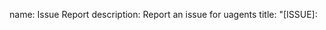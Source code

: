 name: Issue Report
description: Report an issue for uagents
title: "[ISSUE]: <title>"
body:
  - type: markdown
    attributes:
      value: |
        Thanks for taking the time to report an issue in uAgents! We appreciate your contribution to improving the library. Before submitting your report, please take a moment to review the following guidelines:
      * **Search for existing issues:** There are no similar [existing issues](https://github.com/fetchai/uAgents/issues) already been reported. This helps avoid duplicate reports and streamlines the issue management process.
      * **Search within the documentation:** You can not find an answer to the issue within the [documentation](https://fetch.ai/docs).
      * **Provide a clear and concise description:** Briefly describe the issue you encountered. Be specific and include relevant details like error messages or unexpected behavior.
  - type: dropdown
    id: category
    attributes:
      label: Category
      description: Select the category that best describes your issue.
      options:
        - Bug (unexpected behavior)
        - Feature Request (suggestion for new functionality)
        - Documentation Issue (error or unclear information in docs)
        - Other (unclear issue type)
      validations:
        required: true
  - type: textarea
    id: description
    attributes:
      label: Describe the Issue
      description: Please provide a clear and concise description of the issue you encountered.
      placeholder: What went wrong?
      validations:
        required: true
  - type: textarea
    id: expected_behavior
    attributes:
      label: Expected Behavior
      description: Explain what you expected to happen in this situation.
      validations:
        required: false
  - type: textarea
    id: steps_to_reproduce
    attributes:
      label: Steps to Reproduce (Optional)
      description: If possible, provide detailed steps that consistently reproduce the issue. This will help us pinpoint the problem and fix it as soon as possible.
      placeholder: |
        1. In this environment ...
        2. With this configuration ...
        3. Run '...'
        4. See error ...
      validations:
        required: false
  - type: dropdown
    id: version
    attributes:
      label: uAgents Version
      description: Which version of uAgents were you using?
      options:
        - v0.11.1
        - v0.11.0
        - v0.10.0
        # Add other versions as needed
      validations:
        required: true
  - type: textarea
    id: environment
    attributes:
      label: Environment Details (Optional)
      description: Provide any relevant information about your environment, such as operating system, Python version, and any other libraries used.
      render: markdown
      validations:
        required: false
  - type: textarea
    id: logs
    attributes:
      label: Failure Logs (Optional)
      description: Include any relevant log snippets or files here. You can paste directly or drag and drop files into this area.
    validations:
        required: false
  - type: textarea
    id: additional_info
    attributes:
      label: Additional Information (Optional)
      description: Include any screenshots, code snippets, or other relevant details that might help us understand the issue.
      render: markdown
      validations:
        required: false

